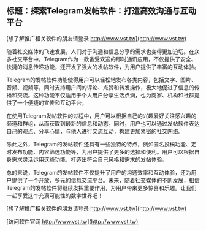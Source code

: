 ## **标题：探索Telegram发帖软件：打造高效沟通与互动平台**

[想了解推广相关软件的朋友请登录 http://www.vst.tw](http://www.vst.tw)

随着社交媒体的飞速发展，人们对于沟通和信息分享的需求也变得更加迫切。在众多社交平台中，Telegram作为一款备受欢迎的即时通讯应用，不仅提供了安全、快捷的消息传递功能，还开发了强大的发帖软件，为用户提供了丰富的互动体验。

Telegram的发帖软件功能使得用户可以轻松地发布各类内容，包括文字、图片、音频、视频等，同时支持用户间的评论、点赞和转发操作，极大地促进了信息的传播和交流。这种功能不仅适用于个人用户分享生活点滴，也为商家、机构和社群提供了一个便捷的宣传和互动平台。

在使用Telegram发帖软件的过程中，用户可以根据自己的兴趣爱好关注感兴趣的频道和群组，从而获取到最新的信息和动态。同时，用户也可以通过发帖软件表达自己的观点、分享心情，与他人进行交流互动，构建更加紧密的社交网络。

除此之外，Telegram的发帖软件还具有一些独特的特点，例如匿名投稿功能、定时发布功能、内容筛选功能等，为用户提供了更多的选择和便利。用户可以根据自身需求灵活运用这些功能，打造出符合自己风格和需求的发帖体验。

总的来说，Telegram的发帖软件不仅提升了用户的沟通效率和互动体验，还为用户提供了一个开放、多元的信息交流平台。未来，随着社交媒体的不断发展，相信Telegram的发帖软件将继续发挥重要作用，为用户带来更多惊喜和乐趣。让我们一起享受这个充满可能性的数字世界吧！

[想了解推广相关软件的朋友请登录 http://www.vst.tw](http://www.vst.tw)


[访问软件官网 http://www.vst.tw](http://www.vst.tw)
